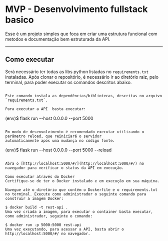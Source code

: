 # MVP - Desenvolvimento fullstack basico

Esse é um projeto simples que foca em criar uma estrutura funcional com metodos e documentação bem estruturada da API.

---
## Como executar 


Será necessário ter todas as libs python listadas no `requirements.txt` instaladas.
Após clonar o repositório, é necessário ir ao diretório raiz, pelo terminal, para poder executar os comandos descritos abaixo.

```

Este comando instala as dependências/bibliotecas, descritas no arquivo `requirements.txt`.

Para executar a API  basta executar:

```
(env)$ flask run --host 0.0.0.0 --port 5000
```

Em modo de desenvolvimento é recomendado executar utilizando o parâmetro reload, que reiniciará o servidor
automaticamente após uma mudança no código fonte. 

```
(env)$ flask run --host 0.0.0.0 --port 5000 --reload
```

Abra o [http://localhost:5000/#/](http://localhost:5000/#/) no navegador para verificar o status da API em execução.

Como executar através do Docker
Certifique-se de ter o Docker instalado e em execução em sua máquina.

Navegue até o diretório que contém o Dockerfile e o requirements.txt no terminal. Execute como administrador o seguinte comando para construir a imagem Docker:

$ docker build -t rest-api .
Uma vez criada a imagem, para executar o container basta executar, como administrador, seguinte o comando:

$ docker run -p 5000:5000 rest-api
Uma vez executando, para acessar a API, basta abrir o http://localhost:5000/#/ no navegador.
